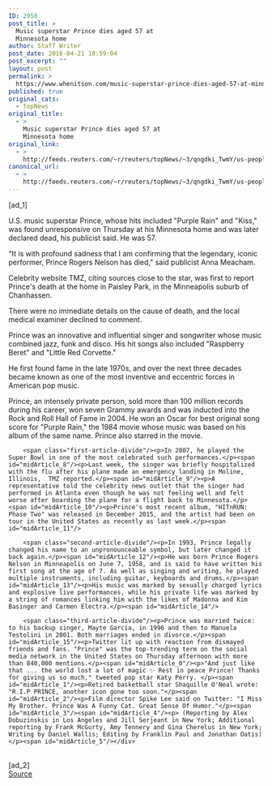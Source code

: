 ```yaml
---
ID: 2958
post_title: >
  Music superstar Prince dies aged 57 at
  Minnesota home
author: Staff Writer
post_date: 2016-04-21 18:59:04
post_excerpt: ""
layout: post
permalink: >
  https://www.whenitson.com/music-superstar-prince-dies-aged-57-at-minnesota-home/
published: true
original_cats:
  - topNews
original_title:
  - >
    Music superstar Prince dies aged 57 at
    Minnesota home
original_link:
  - >
    http://feeds.reuters.com/~r/reuters/topNews/~3/qngdki_TwmY/us-people-prince-idUSKCN0XI2C4
canonical_url:
  - >
    http://feeds.reuters.com/~r/reuters/topNews/~3/qngdki_TwmY/us-people-prince-idUSKCN0XI2C4
---
```

 [ad_1]
<br><div id="articleText">
<span id="midArticle_start"/>

<span id="midArticle_0"/><span class="focusParagraph" readability="6"><p><span class="articleLocatio&lt;/span&gt;n">U.S. music superstar Prince, whose hits included "Purple Rain" and "Kiss," was found unresponsive on Thursday at his Minnesota home and was later declared dead, his publicist said. He was 57.</span></p></span><span id="midArticle_1"/><p>"It is with profound sadness that I am confirming that the legendary, iconic performer, Prince Rogers Nelson has died," said publicist Anna Meacham.</p><span id="midArticle_2"/><p>Celebrity website TMZ, citing sources close to the star, was first to report Prince's death at the home in Paisley Park, in the Minneapolis suburb of Chanhassen. </p><span id="midArticle_3"/><p>There were no immediate details on the cause of death, and the local medical examiner declined to comment.</p><span id="midArticle_4"/><p>Prince was an innovative and influential singer and songwriter whose music combined jazz, funk and disco. His hit songs also included "Raspberry Beret" and "Little Red Corvette." </p><span id="midArticle_5"/><p>He first found fame in the late 1970s, and over the next three decades became known as one of the most inventive and eccentric forces in American pop music.</p><span id="midArticle_6"/><p>Prince, an intensely private person, sold more than 100 million records during his career, won seven Grammy awards and was inducted into the Rock and Roll Hall of Fame in 2004. He won an Oscar for best original song score for "Purple Rain," the 1984 movie whose music was based on his album of the same name. Prince also starred in the movie.</p><span id="midArticle_7"/>
        
        <span class="first-article-divide"/><p>In 2007, he played the Super Bowl in one of the most celebrated such performances.</p><span id="midArticle_8"/><p>Last week, the singer was briefly hospitalized with the flu after his plane made an emergency landing in Moline, Illinois,  TMZ reported.</p><span id="midArticle_9"/><p>A representative told the celebrity news outlet that the singer had performed in Atlanta even though he was not feeling well and felt worse after boarding the plane for a flight back to Minnesota.</p><span id="midArticle_10"/><p>Prince's most recent album, "HITnRUN: Phase Two" was released in December 2015, and the artist had been on tour in the United States as recently as last week.</p><span id="midArticle_11"/>
        
        <span class="second-article-divide"/><p>In 1993, Prince legally changed his name to an unpronounceable symbol, but later changed it back again.</p><span id="midArticle_12"/><p>He was born Prince Rogers Nelson in Minneapolis on June 7, 1958, and is said to have written his first song at the age of 7. As well as singing and writing, he played multiple instruments, including guitar, keyboards and drums.</p><span id="midArticle_13"/><p>His music was marked by sexually charged lyrics and explosive live performances, while his private life was marked by a string of romances linking him with the likes of Madonna and Kim Basinger and Carmen Electra.</p><span id="midArticle_14"/>
        
        <span class="third-article-divide"/><p>Prince was married twice: to his backup singer, Mayte Garcia, in 1996 and then to Manuela Testolini in 2001. Both marriages ended in divorce.</p><span id="midArticle_15"/><p>Twitter lit up with reaction from dismayed friends and fans. "Prince" was the top-trending term on the social media network in the United States on Thursday afternoon with more than 840,000 mentions.</p><span id="midArticle_0"/><p>"And just like that ... the world lost a lot of magic ✨ Rest in peace Prince! Thanks for giving us so much," tweeted pop star Katy Perry. </p><span id="midArticle_1"/><p>Retired basketball star Shaquille O'Neal wrote: "R.I.P PRINCE, another icon gone too soon."</p><span id="midArticle_2"/><p>Film director Spike Lee said on Twitter: "I Miss My Brother. Prince Was A Funny Cat. Great Sense Of Humor."</p><span id="midArticle_3"/><span id="midArticle_4"/><p> (Reporting by Alex Dobuzinskis in Los Angeles and Jill Serjeant in New York; Additional reporting by Frank McGurty, Amy Tennery and Gina Cherelus in New York; Writing by Daniel Wallis; Editing by Franklin Paul and Jonathan Oatis)</p><span id="midArticle_5"/></div>
<br>[ad_2]
<br><a href="http://feeds.reuters.com/~r/reuters/topNews/~3/qngdki_TwmY/us-people-prince-idUSKCN0XI2C4">Source </a>